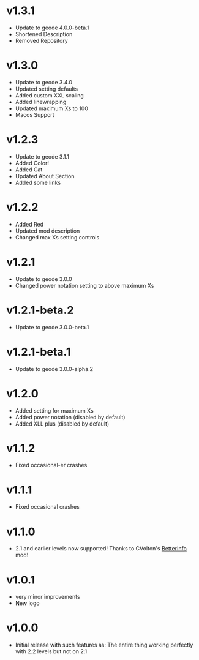 # v1.3.1
* Update to geode 4.0.0-beta.1
* Shortened Description
* Removed Repository

# v1.3.0
* Update to geode 3.4.0
* Updated setting defaults
* Added custom XXL scaling
* Added linewrapping
* Updated maximum Xs to 100
* Macos Support

# v1.2.3
* Update to geode 3.1.1
* Added Color!
* Added Cat
* Updated About Section
* Added some links

# v1.2.2
* Added Red
* Updated mod description
* Changed max Xs setting controls

# v1.2.1
* Update to geode 3.0.0
* Changed power notation setting to above maximum Xs

# v1.2.1-beta.2
* Update to geode 3.0.0-beta.1

# v1.2.1-beta.1
* Update to geode 3.0.0-alpha.2

# v1.2.0
* Added setting for maximum Xs
* Added power notation (disabled by default)
* Added XLL plus (disabled by default)

# v1.1.2
* Fixed occasional-er crashes

# v1.1.1
* Fixed occasional crashes

# v1.1.0
* 2.1 and earlier levels now supported! Thanks to CVolton's [BetterInfo](https://github.com/Cvolton/betterinfo-geode/) mod!

# v1.0.1
* very minor improvements
* New logo

# v1.0.0
* Initial release with such features as: The entire thing working perfectly with 2.2 levels but not on 2.1